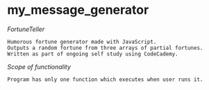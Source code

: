 # my_message_generator

*FortuneTeller*
```
Humorous fortune generator made with JavaScript. 
Outputs a random fortune from three arrays of partial fortunes.
Written as part of ongoing self study using CodeCademy.
```

*Scope of functionality*
```
Program has only one function which executes when user runs it. 
```
